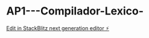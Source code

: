 # AP1---Compilador-Lexico-

[Edit in StackBlitz next generation editor ⚡️](https://stackblitz.com/~/github.com/deyvidjunior/AP1---Compilador-Lexico-)
